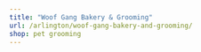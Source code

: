 ```yaml
---
title: "Woof Gang Bakery & Grooming"
url: /arlington/woof-gang-bakery-and-grooming/
shop: pet grooming
---
```

